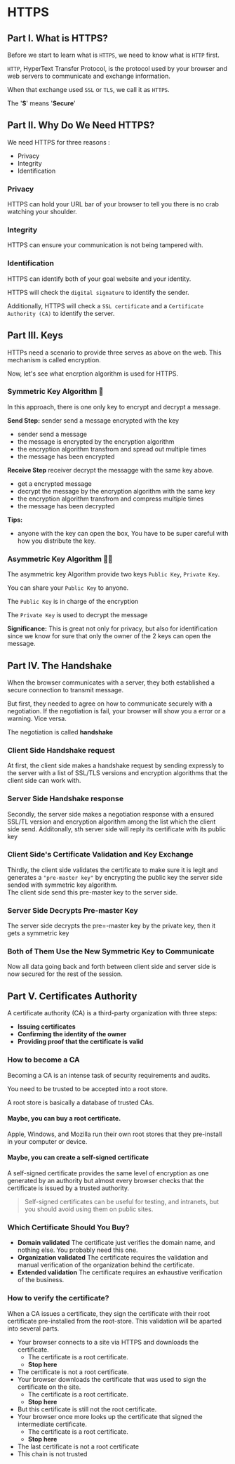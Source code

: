 <style>
red { color: red }
yellow { color: yellow }
yellowbg{
    background-color:yellow
}
</style>

# HTTPS

## Part I. What is HTTPS?

Before we start to learn what is `HTTPS`, we need to know what is `HTTP` first.

`HTTP`, HyperText Transfer Protocol, is the protocol used by your browser and web servers to communicate and exchange information.

When that exchange used `SSL` or `TLS`, we call it as `HTTPS`.

The '**S**' means '**Secure**'

## Part II. Why Do We Need HTTPS?

We need HTTPS for three reasons :

- Privacy
- Integrity
- Identification

### Privacy

HTTPS can hold your URL bar of your browser to tell you there is no crab watching your shoulder.

### Integrity

HTTPS can ensure your communication is not being tampered with.

### Identification

HTTPS can identify both of your goal website and your identity.

HTTPS will check the `digital signature` to identify the sender.

Additionally, HTTPS will check a `SSL certificate` and a `Certificate Authority (CA)` to identify the server.

## Part III. Keys

HTTPs need a scenario to provide three serves as above on the web. This mechanism is called encryption. 

Now, let's see what encrption algorithm is used for HTTPS.

### Symmetric Key Algorithm 🔑

In this approach, there is one only key to encrypt and decrypt a message.

**Send Step:** sender send a message encrypted with the key

- sender send a message
- the message is encrypted by the encryption algorithm
- the encryption algorithm transfrom and spread out multiple times 
- the message has been encrypted

**Receive Step** receiver decrypt the messagge with the same key above.

- get a encrypted message
- decrypt the message by the encryption algorithm with the same key
- the encryption algorithm transfrom and compress multiple times 
- the message has been decrypted

**Tips:**

- anyone with the key can open the box, You have to be super careful with how you distribute the key.

### Asymmetric Key Algorithm 🔑🔑

The asymmetric key Algorithm provide two keys `Public Key`, `Private Key`.

You can share your `Public Key` to anyone.

The `Public Key` is in charge of the encryption 

The `Private Key` is used to decrypt the message

**Significance:** This is great not only for privacy, but also for identification since we know for sure that only the owner of the 2 keys can open the message.

## Part IV. The Handshake

When the browser communicates with a server, they both established a secure connection to transmit message. 

But first, they needed to agree on how to communicate securely with a negotiation. If the negotiation is fail, your browser will show you a error or a warning. Vice versa. 

The negotiation is called **handshake**

### Client Side Handshake request

At first, the client side makes a handshake request by sending expressly to the server with a list of SSL/TLS versions and encryption algorithms that the client side can work with.

### Server Side Handshake response

Secondly, the server side makes a negotiation response with a ensured SSL/TL version and encryption algorithm among the list which the client side send. 
Additonally, sth server side will reply its certificate with its public key

### Client Side's Certificate Validation and Key Exchange

Thirdly, the client side validates the certificate to make sure it is legit and generates a `"pre-master key"` by encrypting the public key the server side sended with symmetric key algorithm.  
The client side send this pre-master key to the server side.

### Server Side Decrypts Pre-master Key

The server side decrypts the pre=-master key by the private key, then it gets a symmetric key 

### Both of Them Use the New Symmetric Key to Communicate

Now all data going back and forth between client side and server side is now secured for the rest of the session.


## Part V. Certificates Authority

 A certificate authority (CA) is a third-party organization with three steps:

- **Issuing certificates**
- **Confirming the identity of the owner**
- **Providing proof that the certificate is valid**

### How to become a CA

Becoming a CA is an intense task of security requirements and audits.

You need to be trusted to be accepted into a root store.

A root store is basically a database of trusted CAs.

#### **Maybe, you can buy a root certificate.**

Apple, Windows, and Mozilla run their own root stores that they pre-install in your computer or device.

#### **Maybe, you can create a self-signed certificate**

A self-signed certificate provides the same level of encryption as one generated by an authority but almost every browser checks that the certificate is issued by a trusted authority.

> Self-signed certificates can be useful for testing, and intranets, but you should avoid using them on public sites.

### Which Certificate Should You Buy?

- **Domain validated**
    The certificate just verifies the domain name, and nothing else. You probably need this one.
- **Organization validated**
    The certificate requires the validation and manual verification of the organization behind the certificate.
- **Extended validation**
     The certificate requires an exhaustive verification of the business.

### How to verify the certificate?

When a CA issues a certificate, they sign the certificate with their root certificate pre-installed from the root-store. This validation will be aparted into several parts.

- Your browser connects to a site via HTTPS and downloads the certificate.
  - The certificate is a root certificate.
  - **Stop here**
- The certificate is not a root certificate.
- Your browser downloads the certificate that was used to sign the certificate on the site.
  - The certificate is a root certificate.
  - **Stop here**
- But this certificate is still not the root certificate.
- Your browser once more looks up the certificate that signed the intermediate certificate.
  - The certificate is a root certificate.
  - **Stop here**
- The last certificate is not a root certificate
- This chain is not trusted














